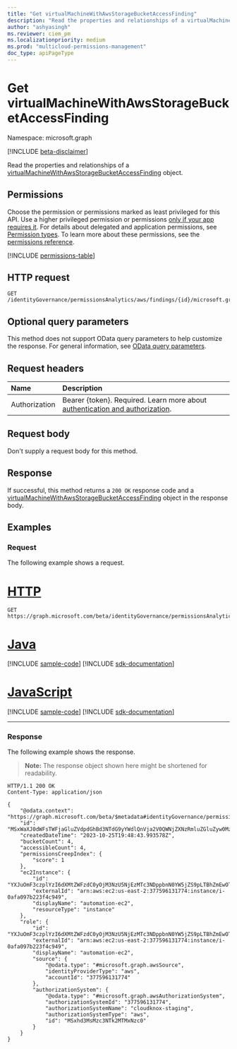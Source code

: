 ```yaml
---
title: "Get virtualMachineWithAwsStorageBucketAccessFinding"
description: "Read the properties and relationships of a virtualMachineWithAwsStorageBucketAccessFinding object."
author: "ashyasingh"
ms.reviewer: ciem_pm
ms.localizationpriority: medium
ms.prod: "multicloud-permissions-management"
doc_type: apiPageType
---
```


# Get virtualMachineWithAwsStorageBucketAccessFinding
Namespace: microsoft.graph

[!INCLUDE [beta-disclaimer](../../includes/beta-disclaimer.md)]

Read the properties and relationships of a [virtualMachineWithAwsStorageBucketAccessFinding](../resources/virtualmachinewithawsstoragebucketaccessfinding.md) object.

## Permissions
Choose the permission or permissions marked as least privileged for this API. Use a higher privileged permission or permissions [only if your app requires it](/graph/permissions-overview#best-practices-for-using-microsoft-graph-permissions). For details about delegated and application permissions, see [Permission types](/graph/permissions-overview#permission-types). To learn more about these permissions, see the [permissions reference](/graph/permissions-reference).

<!-- { "blockType": "permissions", "name": "virtualmachinewithawsstoragebucketaccessfinding_get" } -->
[!INCLUDE [permissions-table](../includes/permissions/virtualmachinewithawsstoragebucketaccessfinding-get-permissions.md)]

## HTTP request

<!-- {
  "blockType": "ignored"
}
-->
``` http
GET /identityGovernance/permissionsAnalytics/aws/findings/{id}/microsoft.graph.virtualMachineWithAwsStorageBucketAccessFinding
```

## Optional query parameters
This method does not support OData query parameters to help customize the response. For general information, see [OData query parameters](/graph/query-parameters).

## Request headers
|Name|Description|
|:---|:---|
|Authorization|Bearer {token}. Required. Learn more about [authentication and authorization](/graph/auth/auth-concepts).|

## Request body
Don't supply a request body for this method.

## Response

If successful, this method returns a `200 OK` response code and a [virtualMachineWithAwsStorageBucketAccessFinding](../resources/virtualmachinewithawsstoragebucketaccessfinding.md) object in the response body.

## Examples

### Request
The following example shows a request.
# [HTTP](#tab/http)
<!-- {
  "blockType": "request",
  "name": "get_virtualmachinewithawsstoragebucketaccessfinding"
}
-->
``` http
GET https://graph.microsoft.com/beta/identityGovernance/permissionsAnalytics/aws/findings/MSxWaXJ0dWFsTWFjaGluZVdpdGhBd3NTdG9yYWdlQnVja2V0QWNjZXNzRmluZGluZyw0MzUwMg/microsoft.graph.virtualMachineWithAwsStorageBucketAccessFinding
```

# [Java](#tab/java)
[!INCLUDE [sample-code](../includes/snippets/java/get-virtualmachinewithawsstoragebucketaccessfinding-java-snippets.md)]
[!INCLUDE [sdk-documentation](../includes/snippets/snippets-sdk-documentation-link.md)]

# [JavaScript](#tab/javascript)
[!INCLUDE [sample-code](../includes/snippets/javascript/get-virtualmachinewithawsstoragebucketaccessfinding-javascript-snippets.md)]
[!INCLUDE [sdk-documentation](../includes/snippets/snippets-sdk-documentation-link.md)]

---

### Response
The following example shows the response.
>**Note:** The response object shown here might be shortened for readability.
<!-- {
  "blockType": "response",
  "truncated": true,
  "@odata.type": "microsoft.graph.virtualMachineWithAwsStorageBucketAccessFinding"
}
-->
``` http
HTTP/1.1 200 OK
Content-Type: application/json

{
    "@odata.context": "https://graph.microsoft.com/beta/$metadata#identityGovernance/permissionsAnalytics/aws/findings/microsoft.graph.virtualMachineWithAwsStorageBucketAccessFinding/$entity",
    "id": "MSxWaXJ0dWFsTWFjaGluZVdpdGhBd3NTdG9yYWdlQnVja2V0QWNjZXNzRmluZGluZyw0MzUwMg",
    "createdDateTime": "2023-10-25T19:48:43.993578Z",
    "bucketCount": 4,
    "accessibleCount": 4,
    "permissionsCreepIndex": {
        "score": 1
    },
    "ec2Instance": {
        "id": "YXJuOmF3czplYzI6dXMtZWFzdC0yOjM3NzU5NjEzMTc3NDppbnN0YW5jZS9pLTBhZmEwOTdiMjIzZjRjOTQ5",
        "externalId": "arn:aws:ec2:us-east-2:377596131774:instance/i-0afa097b223f4c949",
        "displayName": "automation-ec2",
        "resourceType": "instance"
    },
    "role": {
        "id": "YXJuOmF3czplYzI6dXMtZWFzdC0yOjM3NzU5NjEzMTc3NDppbnN0YW5jZS9pLTBhZmEwOTdiMjIzZjRjOTQ5",
        "externalId": "arn:aws:ec2:us-east-2:377596131774:instance/i-0afa097b223f4c949",
        "displayName": "automation-ec2",
        "source": {
            "@odata.type": "#microsoft.graph.awsSource",
            "identityProviderType": "aws",
            "accountId": "377596131774"
        },
        "authorizationSystem": {
            "@odata.type": "#microsoft.graph.awsAuthorizationSystem",
            "authorizationSystemId": "377596131774",
            "authorizationSystemName": "cloudknox-staging",
            "authorizationSystemType": "aws",
            "id": "MSxhd3MsMzc3NTk2MTMxNzc0"
        }
    }
}
```

